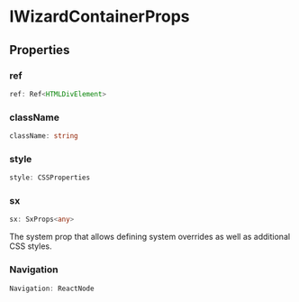 # IWizardContainerProps

## Properties

### ref

```ts
ref: Ref<HTMLDivElement>
```

### className

```ts
className: string
```

### style

```ts
style: CSSProperties
```

### sx

```ts
sx: SxProps<any>
```

The system prop that allows defining system overrides as well as additional CSS styles.

### Navigation

```ts
Navigation: ReactNode
```
